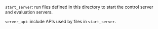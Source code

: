 `start_server`: run files defined in this directory to start the control server and evaluation servers.

`server_api`: include APIs used by files in `start_server`.